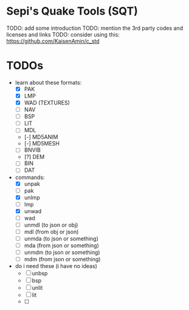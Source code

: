 # Sepi's Quake Tools (SQT)

TODO: add some introduction
TODO: mention the 3rd party codes and licenses and links
TODO: consider using this: https://github.com/KaisenAmin/c_std

# TODOs

- learn about these formats:
  - [x] PAK
  - [x] LMP
  - [x] WAD (TEXTURES)
  - [ ] NAV
  - [ ] BSP
  - [ ] LIT
  - [ ] MDL
  - [-] MD5ANIM <TEXT>
  - [-] MD5MESH <TEXT>
  - [ ] BNVIB
  - [?] DEM
  - [ ] BIN
  - [ ] DAT

- commands:
  - [x] unpak
  - [ ] pak
  - [x] unlmp
  - [ ] lmp
  - [x] unwad
  - [ ] wad
  - [ ] unmdl (to json or obj)
  - [ ] mdl (from obj or json)
  - [ ] unmda <md5anim> (to json or something)
  - [ ] mda <md5anim> (from json or something)
  - [ ] unmdm <md5mesh> (to json or something)
  - [ ] mdm <md5mesh> (from json or something)
- do i need these (i have no ideas)
  - [ ] unbsp
  - [ ] bsp
  - [ ] unlit
  - [ ] lit
  - [ ]